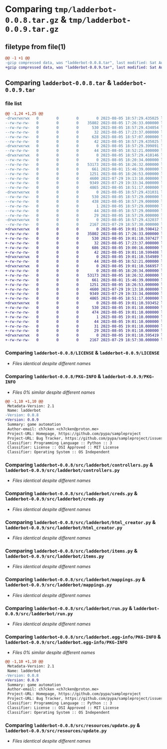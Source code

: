 # Comparing `tmp/ladderbot-0.0.8.tar.gz` & `tmp/ladderbot-0.0.9.tar.gz`

## filetype from file(1)

```diff
@@ -1 +1 @@
-gzip compressed data, was "ladderbot-0.0.8.tar", last modified: Sat Aug  5 18:57:29 2023, max compression
+gzip compressed data, was "ladderbot-0.0.9.tar", last modified: Sat Aug  5 19:01:10 2023, max compression
```

## Comparing `ladderbot-0.0.8.tar` & `ladderbot-0.0.9.tar`

### file list

```diff
@@ -1,24 +1,25 @@
-drwxrwxrwx   0        0        0        0 2023-08-05 18:57:29.435025 ladderbot-0.0.8/
--rw-rw-rw-   0        0        0    35802 2023-08-05 17:26:33.000000 ladderbot-0.0.8/LICENSE
--rw-rw-rw-   0        0        0      530 2023-08-05 18:57:29.434054 ladderbot-0.0.8/PKG-INFO
--rw-rw-rw-   0        0        0       32 2023-08-05 17:23:37.000000 ladderbot-0.0.8/README.md
--rw-rw-rw-   0        0        0      628 2023-08-05 18:57:07.000000 ladderbot-0.0.8/pyproject.toml
--rw-rw-rw-   0        0        0       42 2023-08-05 18:57:29.435025 ladderbot-0.0.8/setup.cfg
-drwxrwxrwx   0        0        0        0 2023-08-05 18:57:29.399891 ladderbot-0.0.8/src/
--rw-rw-rw-   0        0        0       44 2023-08-05 18:52:21.000000 ladderbot-0.0.8/src/__init__.py
-drwxrwxrwx   0        0        0        0 2023-08-05 18:57:29.410146 ladderbot-0.0.8/src/ladderbot/
--rw-rw-rw-   0        0        0        0 2023-08-05 18:20:34.000000 ladderbot-0.0.8/src/ladderbot/__init__.py
--rw-rw-rw-   0        0        0    53173 2023-08-05 18:26:32.000000 ladderbot-0.0.8/src/ladderbot/controllers.py
--rw-rw-rw-   0        0        0      661 2023-08-01 15:46:39.000000 ladderbot-0.0.8/src/ladderbot/creds.py
--rw-rw-rw-   0        0        0     1251 2023-08-05 18:26:53.000000 ladderbot-0.0.8/src/ladderbot/html_creator.py
--rw-rw-rw-   0        0        0     4600 2023-07-29 19:13:10.000000 ladderbot-0.0.8/src/ladderbot/items.py
--rw-rw-rw-   0        0        0     9349 2023-07-29 19:33:34.000000 ladderbot-0.0.8/src/ladderbot/mappings.py
--rw-rw-rw-   0        0        0     4865 2023-08-05 18:51:17.000000 ladderbot-0.0.8/src/ladderbot/run.py
-drwxrwxrwx   0        0        0        0 2023-08-05 18:57:29.431031 ladderbot-0.0.8/src/ladderbot.egg-info/
--rw-rw-rw-   0        0        0      530 2023-08-05 18:57:29.000000 ladderbot-0.0.8/src/ladderbot.egg-info/PKG-INFO
--rw-rw-rw-   0        0        0      438 2023-08-05 18:57:29.000000 ladderbot-0.0.8/src/ladderbot.egg-info/SOURCES.txt
--rw-rw-rw-   0        0        0        1 2023-08-05 18:57:29.000000 ladderbot-0.0.8/src/ladderbot.egg-info/dependency_links.txt
--rw-rw-rw-   0        0        0       44 2023-08-05 18:57:29.000000 ladderbot-0.0.8/src/ladderbot.egg-info/entry_points.txt
--rw-rw-rw-   0        0        0       29 2023-08-05 18:57:29.000000 ladderbot-0.0.8/src/ladderbot.egg-info/top_level.txt
-drwxrwxrwx   0        0        0        0 2023-08-05 18:57:29.432037 ladderbot-0.0.8/src/resources/
--rw-rw-rw-   0        0        0     2167 2023-07-29 18:57:30.000000 ladderbot-0.0.8/src/resources/update.py
+drwxrwxrwx   0        0        0        0 2023-08-05 19:01:10.598412 ladderbot-0.0.9/
+-rw-rw-rw-   0        0        0    35802 2023-08-05 17:26:33.000000 ladderbot-0.0.9/LICENSE
+-rw-rw-rw-   0        0        0      530 2023-08-05 19:01:10.597427 ladderbot-0.0.9/PKG-INFO
+-rw-rw-rw-   0        0        0       32 2023-08-05 17:23:37.000000 ladderbot-0.0.9/README.md
+-rw-rw-rw-   0        0        0      686 2023-08-05 19:00:16.000000 ladderbot-0.0.9/pyproject.toml
+-rw-rw-rw-   0        0        0       42 2023-08-05 19:01:10.599408 ladderbot-0.0.9/setup.cfg
+drwxrwxrwx   0        0        0        0 2023-08-05 19:01:10.554989 ladderbot-0.0.9/src/
+-rw-rw-rw-   0        0        0       44 2023-08-05 18:52:21.000000 ladderbot-0.0.9/src/__init__.py
+drwxrwxrwx   0        0        0        0 2023-08-05 19:01:10.566957 ladderbot-0.0.9/src/ladderbot/
+-rw-rw-rw-   0        0        0        0 2023-08-05 18:20:34.000000 ladderbot-0.0.9/src/ladderbot/__init__.py
+-rw-rw-rw-   0        0        0    53173 2023-08-05 18:26:32.000000 ladderbot-0.0.9/src/ladderbot/controllers.py
+-rw-rw-rw-   0        0        0      661 2023-08-01 15:46:39.000000 ladderbot-0.0.9/src/ladderbot/creds.py
+-rw-rw-rw-   0        0        0     1251 2023-08-05 18:26:53.000000 ladderbot-0.0.9/src/ladderbot/html_creator.py
+-rw-rw-rw-   0        0        0     4600 2023-07-29 19:13:10.000000 ladderbot-0.0.9/src/ladderbot/items.py
+-rw-rw-rw-   0        0        0     9349 2023-07-29 19:33:34.000000 ladderbot-0.0.9/src/ladderbot/mappings.py
+-rw-rw-rw-   0        0        0     4865 2023-08-05 18:51:17.000000 ladderbot-0.0.9/src/ladderbot/run.py
+drwxrwxrwx   0        0        0        0 2023-08-05 19:01:10.593452 ladderbot-0.0.9/src/ladderbot.egg-info/
+-rw-rw-rw-   0        0        0      530 2023-08-05 19:01:10.000000 ladderbot-0.0.9/src/ladderbot.egg-info/PKG-INFO
+-rw-rw-rw-   0        0        0      474 2023-08-05 19:01:10.000000 ladderbot-0.0.9/src/ladderbot.egg-info/SOURCES.txt
+-rw-rw-rw-   0        0        0        1 2023-08-05 19:01:10.000000 ladderbot-0.0.9/src/ladderbot.egg-info/dependency_links.txt
+-rw-rw-rw-   0        0        0       44 2023-08-05 19:01:10.000000 ladderbot-0.0.9/src/ladderbot.egg-info/entry_points.txt
+-rw-rw-rw-   0        0        0       31 2023-08-05 19:01:10.000000 ladderbot-0.0.9/src/ladderbot.egg-info/requires.txt
+-rw-rw-rw-   0        0        0       29 2023-08-05 19:01:10.000000 ladderbot-0.0.9/src/ladderbot.egg-info/top_level.txt
+drwxrwxrwx   0        0        0        0 2023-08-05 19:01:10.595419 ladderbot-0.0.9/src/resources/
+-rw-rw-rw-   0        0        0     2167 2023-07-29 18:57:30.000000 ladderbot-0.0.9/src/resources/update.py
```

### Comparing `ladderbot-0.0.8/LICENSE` & `ladderbot-0.0.9/LICENSE`

 * *Files identical despite different names*

### Comparing `ladderbot-0.0.8/PKG-INFO` & `ladderbot-0.0.9/PKG-INFO`

 * *Files 0% similar despite different names*

```diff
@@ -1,10 +1,10 @@
 Metadata-Version: 2.1
 Name: ladderbot
-Version: 0.0.8
+Version: 0.0.9
 Summary: game automation
 Author-email: ch7cken <ch7cken@proton.me>
 Project-URL: Homepage, https://github.com/pypa/sampleproject
 Project-URL: Bug Tracker, https://github.com/pypa/sampleproject/issues
 Classifier: Programming Language :: Python :: 3
 Classifier: License :: OSI Approved :: MIT License
 Classifier: Operating System :: OS Independent
```

### Comparing `ladderbot-0.0.8/src/ladderbot/controllers.py` & `ladderbot-0.0.9/src/ladderbot/controllers.py`

 * *Files identical despite different names*

### Comparing `ladderbot-0.0.8/src/ladderbot/creds.py` & `ladderbot-0.0.9/src/ladderbot/creds.py`

 * *Files identical despite different names*

### Comparing `ladderbot-0.0.8/src/ladderbot/html_creator.py` & `ladderbot-0.0.9/src/ladderbot/html_creator.py`

 * *Files identical despite different names*

### Comparing `ladderbot-0.0.8/src/ladderbot/items.py` & `ladderbot-0.0.9/src/ladderbot/items.py`

 * *Files identical despite different names*

### Comparing `ladderbot-0.0.8/src/ladderbot/mappings.py` & `ladderbot-0.0.9/src/ladderbot/mappings.py`

 * *Files identical despite different names*

### Comparing `ladderbot-0.0.8/src/ladderbot/run.py` & `ladderbot-0.0.9/src/ladderbot/run.py`

 * *Files identical despite different names*

### Comparing `ladderbot-0.0.8/src/ladderbot.egg-info/PKG-INFO` & `ladderbot-0.0.9/src/ladderbot.egg-info/PKG-INFO`

 * *Files 0% similar despite different names*

```diff
@@ -1,10 +1,10 @@
 Metadata-Version: 2.1
 Name: ladderbot
-Version: 0.0.8
+Version: 0.0.9
 Summary: game automation
 Author-email: ch7cken <ch7cken@proton.me>
 Project-URL: Homepage, https://github.com/pypa/sampleproject
 Project-URL: Bug Tracker, https://github.com/pypa/sampleproject/issues
 Classifier: Programming Language :: Python :: 3
 Classifier: License :: OSI Approved :: MIT License
 Classifier: Operating System :: OS Independent
```

### Comparing `ladderbot-0.0.8/src/resources/update.py` & `ladderbot-0.0.9/src/resources/update.py`

 * *Files identical despite different names*

